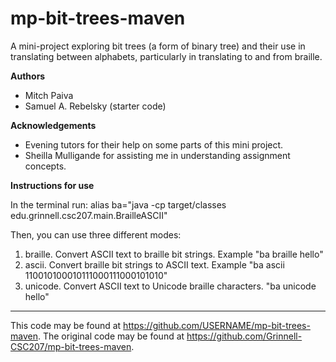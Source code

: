 # mp-bit-trees-maven

A mini-project exploring bit trees (a form of binary tree) and their use in translating between alphabets, particularly in translating to and from braille.

**Authors**

* Mitch Paiva
* Samuel A. Rebelsky (starter code)

**Acknowledgements**

* Evening tutors for their help on some parts of this mini project.
* Sheilla Mulligande for assisting me in understanding assignment concepts.

**Instructions for use**

In the terminal run: alias ba="java -cp target/classes edu.grinnell.csc207.main.BrailleASCII"

Then, you can use three different modes:

1. braille. Convert ASCII text to braille bit strings. Example "ba braille hello"
2. ascii. Convert braille bit strings to ASCII text. Example "ba ascii 110010100010111000111000101010"
3. unicode. Convert ASCII text to Unicode braille characters. "ba unicode hello"

---

This code may be found at <https://github.com/USERNAME/mp-bit-trees-maven>. The original code may be found at <https://github.com/Grinnell-CSC207/mp-bit-trees-maven>.
